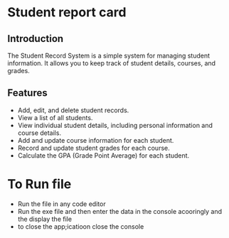 # Student report card

## Introduction

The Student Record System is a simple system for managing student information. It allows you to keep track of student details, courses, and grades.

## Features

- Add, edit, and delete student records.
- View a list of all students.
- View individual student details, including personal information and course details.
- Add and update course information for each student.
- Record and update student grades for each course.
- Calculate the GPA (Grade Point Average) for each student.

# To Run file

- Run the file in any code editor
- Run the exe file and then enter the data in the console acooringly and the display the file
- to close the app;icatioon close the console


